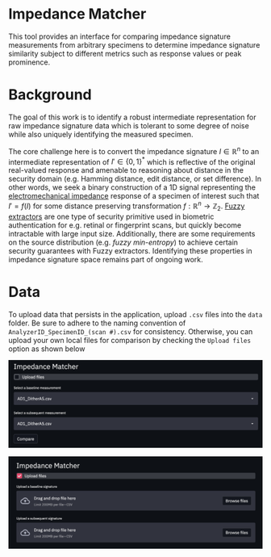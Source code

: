 # Impedance Matcher

This tool provides an interface for comparing impedance signature measurements from arbitrary specimens to determine impedance signature similarity subject to different metrics such as response values or peak prominence.

# Background

The goal of this work is to identify a robust intermediate representation for raw impedance signature data which is tolerant to some degree of noise while also uniquely identifying the measured specimen. 

The core challenge here is to convert the impedance signature $I \in \mathbb{R}^{n}$ to an intermediate representation of $I' \in \{0, 1\}^{*}$ which is reflective of the original real-valued response and amenable to reasoning about distance in the security domain (e.g. Hamming distance, edit distance, or set difference). In other words, we seek a binary construction of a 1D signal representing the [electromechanical impedance](https://www.ndt.net/article/ewshm2012/papers/fr1b4.pdf) response of a specimen of interest such that $I' = f(I)$ for some distance preserving transformation $f:\mathbb{R}^{n} \rightarrow \mathbb{Z}_{2}$.  [Fuzzy extractors](https://arxiv.org/abs/cs/0602007.pdf) are one type of security primitive used in biometric authentication for e.g. retinal or fingerprint scans, but quickly become intractable with large input size. Additionally, there are some requirements on the source distribution (e.g. *fuzzy min-entropy*) to achieve certain security guarantees with Fuzzy extractors. Identifying these properties in  impedance signature space remains part of ongoing work. 

# Data

To upload data that persists in the application, upload `.csv` files into the `data` folder. Be sure to adhere to the naming convention of `AnalyzerID_SpecimenID_(scan #).csv` for consistency. Otherwise, you can upload your own local files for comparison by checking the `Upload files` option as shown below

![select](assets/select.png)

![upload](assets/upload.png)
